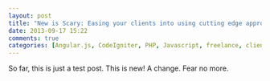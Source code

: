 ```yaml
---
layout: post
title: "New is Scary: Easing your clients into using cutting edge approaches"
date: 2013-09-17 15:22
comments: true
categories: [Angular.js, CodeIgniter, PHP, Javascript, freelance, client services, consulting]
---
```

So far, this is just a test post.  This is new!  A change.  Fear no more.
